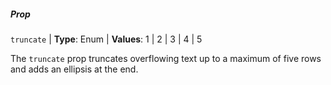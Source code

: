 ##### Prop
`truncate` | **Type**: Enum | **Values**: 1 | 2 | 3 | 4 | 5

The `truncate` prop truncates overflowing text up to a maximum of five rows and adds an ellipsis at the end.
